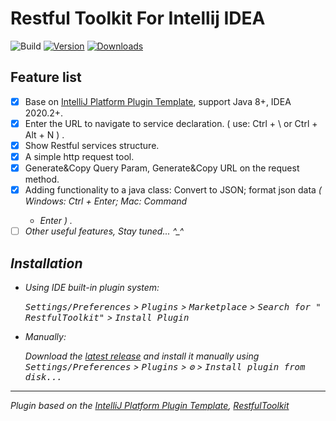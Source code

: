 # Restful Toolkit For Intellij IDEA

![Build](https://github.com/huangbaihua001/restful-toolkit/workflows/Build/badge.svg)
[![Version](https://img.shields.io/jetbrains/plugin/v/PLUGIN_ID.svg)](https://plugins.jetbrains.com/plugin/jiux.net.plugin.restful.toolkit)
[![Downloads](https://img.shields.io/jetbrains/plugin/d/PLUGIN_ID.svg)](https://plugins.jetbrains.com/plugin/jiux.net.plugin.restful.toolkit)

## Feature list

- [x] Base on [IntelliJ Platform Plugin Template][template], support Java 8+, IDEA 2020.2+.
- [x] Enter the URL to navigate to service declaration. ( use: Ctrl + \ or Ctrl + Alt + N ) .
- [x] Show Restful services structure.
- [x] A simple http request tool.
- [x] Generate&Copy Query Param, Generate&Copy URL on the request method.
- [x] Adding functionality to a java class: Convert to JSON; format json data <em>( Windows: Ctrl + Enter; Mac: Command
  + Enter ) .
- [ ] Other useful features, Stay tuned... ^_^

## Installation

- Using IDE built-in plugin system:

  <kbd>Settings/Preferences</kbd> > <kbd>Plugins</kbd> > <kbd>Marketplace</kbd> > <kbd>Search for "
  RestfulToolkit"</kbd> >
  <kbd>Install Plugin</kbd>

- Manually:

  Download the [latest release](https://github.com/huangbaihua001/restful-toolkit/releases/latest) and install it
  manually using
  <kbd>Settings/Preferences</kbd> > <kbd>Plugins</kbd> > <kbd>⚙️</kbd> > <kbd>Install plugin from disk...</kbd>

---
Plugin based on the [IntelliJ Platform Plugin Template][template], [RestfulToolkit][RestfulToolkit]

[template]: https://github.com/JetBrains/intellij-platform-plugin-template

[RestfulToolkit]: https://github.com/mrmanzhaow/RestfulToolkit
